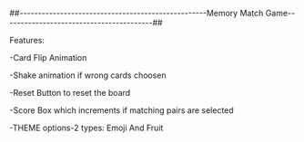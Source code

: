 ##---------------------------------------------------Memory Match Game-----------------------------------------##





Features:

-Card Flip Animation





-Shake animation if wrong cards choosen



-Reset Button to reset the board



-Score Box which increments if matching pairs are selected



-THEME options-2 types: Emoji And Fruit





